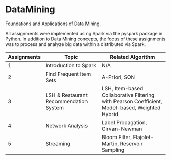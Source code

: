 # DataMining
Foundations and Applications of Data Mining.

All assignments were implemented using Spark via the pyspark package in Python. In addition to Data Mining concepts, the focus of these assignments was to process and analyze big data within a distributed via Spark.
<table>
<thead>
<tr>
<th>Assignments</th>
<th>Topic</th>
<th>Related Algorithm</th>
</tr>
</thead>
<tbody>
<tr>
<td>1</td>
<td>Introduction to Spark</td>
<td>N/A</td>
</tr>
<tr>
<td>2</td>
<td>Find Frequent Item Sets</td>
<td>A-Priori, SON</td>
</tr>
<tr>
<td>3</td>
<td>LSH &amp; Restaurant Recommendation System</td>
<td>LSH, Item-based Collaborative Filtering with Pearson Coefficient, Model-based, Weighted Hybrid</td>
</tr>
<tr>
<td>4</td>
<td>Network Analysis</td>
<td>Label Propagation, Girvan-Newman</td>
</tr>
<tr>
<td>5</td>
<td>Streaming</td>
<td>Bloom Filter, Flajolet-Martin, Reservoir Sampling</td>
</tr>
</tbody>
</table>
